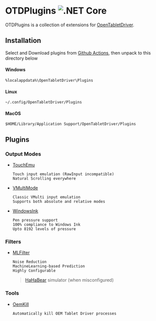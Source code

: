 
# OTDPlugins ![.NET Core](https://github.com/X9VoiD/OTDPlugins/workflows/.NET%20Core/badge.svg)

OTDPlugins is a collection of extensions for [OpenTabletDriver](https://github.com/InfinityGhost/OpenTabletDriver). 

## Installation

Select and Download plugins from [Github Actions](https://github.com/X9VoiD/OTDPlugins/actions), then unpack to this directory below

#### Windows
`%localappdata%\OpenTabletDriver\Plugins`

#### Linux
`~/.config/OpenTabletDriver/Plugins`

#### MacOS
`$HOME/Library/Application Support/OpenTabletDriver/Plugins`    

## Plugins

### Output Modes

- [TouchEmu](https://github.com/X9VoiD/VoiDPlugins/wiki/TouchEmu)

      Touch input emulation (RawInput incompatible)
      Natural Scrolling everywhere

- [VMultiMode](https://github.com/X9VoiD/VoiDPlugins/wiki/VMultiMode)

      Classic VMulti input emulation
      Supports both absolute and relative modes

- [WindowsInk](https://github.com/X9VoiD/VoiDPlugins/wiki/WindowsInk)

      Pen pressure support
      100% compliance to Windows Ink
      Upto 8192 levels of pressure

### Filters

- [MLFilter](https://github.com/X9VoiD/VoidPlugins/wiki/MLFilter)

      Noise Reduction
      MachineLearning-based Prediction
      Highly Configurable
    > [HaHaBear](https://www.youtube.com/channel/UC2oeDq4MU9fUvPRVn2ZuYKw) simulator (when misconfigured)

### Tools

- [OemKill](https://github.com/X9VoiD/VoiDPlugins/wiki/OemKill)

      Automatically kill OEM Tablet Driver processes

